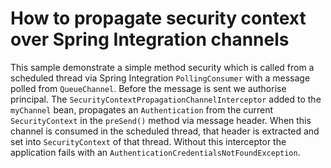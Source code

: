 # How to propagate security context over Spring Integration channels

This sample demonstrate a simple method security which is called from a scheduled thread via Spring Integration `PollingConsumer` with a message polled from `QueueChannel`.
Before the message is sent we authorise principal.
The `SecurityContextPropagationChannelInterceptor` added to the `myChannel` bean, propagates an `Authentication` from the current `SecurityContext` in the `preSend()` method via message header.
When this channel is consumed in the scheduled thread, that header is extracted and set into `SecurityContext` of that thread.
Without this interceptor the application fails with an `AuthenticationCredentialsNotFoundException`.

